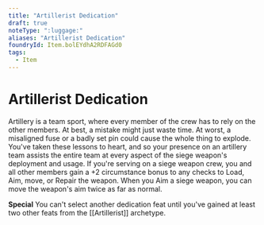 ```yaml
---
title: "Artillerist Dedication"
draft: true
noteType: ":luggage:"
aliases: "Artillerist Dedication"
foundryId: Item.bolEYdhA2RDFAGd0
tags:
  - Item
---
```


# Artillerist Dedication

Artillery is a team sport, where every member of the crew has to rely on the other members. At best, a mistake might just waste time. At worst, a misaligned fuse or a badly set pin could cause the whole thing to explode. You've taken these lessons to heart, and so your presence on an artillery team assists the entire team at every aspect of the siege weapon's deployment and usage. If you're serving on a siege weapon crew, you and all other members gain a +2 circumstance bonus to any checks to Load, Aim, move, or Repair the weapon. When you Aim a siege weapon, you can move the weapon's aim twice as far as normal.

**Special** You can't select another dedication feat until you've gained at least two other feats from the [[Artillerist]] archetype.
